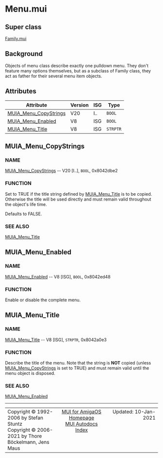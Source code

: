 # Menu.mui
## Super class
[Family.mui](MUI_Family.md)
## Background
Objects of menu class describe exactly one pulldown menu. They don't feature
many options themselves, but as a subclass of Family class, they act as
father for their several menu item objects.
## Attributes
Attribute|Version|ISG|Type
---------|-------|---|----
[MUIA_Menu_CopyStrings](MUI_Menu.md/#MUIA_Menu_CopyStrings)|V20|I..|`BOOL`
[MUIA_Menu_Enabled](MUI_Menu.md/#MUIA_Menu_Enabled)|V8|ISG|`BOOL`
[MUIA_Menu_Title](MUI_Menu.md/#MUIA_Menu_Title)|V8|ISG|`STRPTR`

## MUIA_Menu_CopyStrings
### NAME
[MUIA_Menu_CopyStrings](MUI_Menu.md/#MUIA_Menu_CopyStrings) -- V20 [I..], `BOOL`, 0x8042dbe2

### FUNCTION
Set to TRUE if the title string defined by [MUIA_Menu_Title](MUI_Menu.md/#MUIA_Menu_Title) is to be copied.
Otherwise the title will be used directly and must remain valid throughout
the object's life time.

Defaults to FALSE.

### SEE ALSO
[MUIA_Menu_Title](MUI_Menu.md/#MUIA_Menu_Title)

## MUIA_Menu_Enabled
### NAME
[MUIA_Menu_Enabled](MUI_Menu.md/#MUIA_Menu_Enabled) -- V8 [ISG], `BOOL`, 0x8042ed48

### FUNCTION
Enable or disable the complete menu.

## MUIA_Menu_Title
### NAME
[MUIA_Menu_Title](MUI_Menu.md/#MUIA_Menu_Title) -- V8 [ISG], `STRPTR`, 0x8042a0e3

### FUNCTION
Describe the title of the menu. Note that the string is **NOT** copied (unless
[MUIA_Menu_CopyStrings](MUI_Menu.md/#MUIA_Menu_CopyStrings) is set to TRUE) and must remain valid until the menu
object is disposed.

### SEE ALSO
[MUIA_Menu_Enabled](MUI_Menu.md/#MUIA_Menu_Enabled)

----
<table class='compact' style='border: none; border-spacing: 0px; margin: 0px' width='100%'>
<tr>
<td style='text-align: left; vertical-align: top' width='33%'>Copyright &copy 1992-2006 by Stefan Stuntz<br>Copyright &copy 2006-2021 by Thore B&ouml;ckelmann, Jens Maus</TD>
<td style='text-align: center; vertical-align: top' width='33%'>
<a href=https://github.com/amiga-mui/muidev>MUI for AmigaOS Homepage</a><br>
<a href=https://github.com/amiga-mui/muidev/blob/master/autodocs/autodocs.md>MUI Autodocs Index</a>
</td>
<td style='text-align: right; vertical-align: top' width='33%'>Updated: 10-Jan-2021</td>
</tr>
</table>
